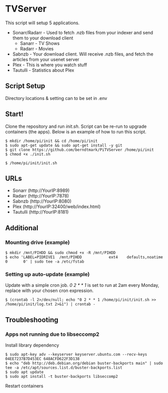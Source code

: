 # TVServer
This script will setup 5 applications.
* Sonarr/Radarr - Used to fetch .nzb files from your indexer and send them to your download client
    * Sanarr - TV Shows
    * Radarr - Movies
* Sabnzb - Your download client. Will receive .nzb files, and fetch the articles from your usenet server
* Plex - This is where you watch stuff
* Tautulli - Statistics about Plex

## Script Setup
Directory locations & setting can to be set in .env

## Start!
Clone the repository and run _init.sh_. Script can be re-run to upgrade containers (the apps).
Below is an example of how to run this script.
```
$ mkdir /home/pi/init && cd /home/pi/init
$ sudo apt-get update && sudo apt-get install -y git
$ git clone https://github.com/berndtmark/PiTVServer /home/pi/init
$ chmod +x ./init.sh

$ /home/pi/init/init.sh
```

## URLs
- Sonarr (http://YourIP:8989)
- Radarr (http://YourIP:7878)
- Sabnzb (http://YourIP:8080)
- Plex (http://YourIP:32400/web/index.html) 
- Tautulli (http://YourIP:8181)

## Additional
### Mounting drive (example)
```
$ mkdir /mnt/PIHDD && sudo chmod +x -R /mnt/PIHDD
$ echo 'LABEL=PIDRIVE1  /mnt/PIHDD            ext4    defaults,noatime  0       0' | sudo tee -a /etc/fstab
```

### Setting up auto-update (example)
Update with a simple cron job. _0 2 * * 1_ is set to run at 2am every Monday, replace with your chosen cron expression.
```
$ (crontab -l 2>/dev/null; echo "0 2 * * 1 /home/pi/init/init.sh >> /home/pi/init/log.txt 2>&1") | crontab -
```

## Troubleshooting
### Apps not running due to libseccomp2
Install library dependency
```
$ sudo apt-key adv --keyserver keyserver.ubuntu.com --recv-keys 04EE7237B7D453EC 648ACFD622F3D138
$ echo "deb http://deb.debian.org/debian buster-backports main" | sudo tee -a /etc/apt/sources.list.d/buster-backports.list
$ sudo apt update
$ sudo apt install -t buster-backports libseccomp2
```
Restart containers